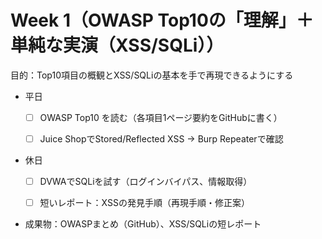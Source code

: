 # Week 1（OWASP Top10の「理解」＋単純な実演（XSS/SQLi））

目的：Top10項目の概観とXSS/SQLiの基本を手で再現できるようにする

- 平日
    
    - [ ] OWASP Top10 を読む（各項目1ページ要約をGitHubに書く）
        
    - [ ] Juice ShopでStored/Reflected XSS → Burp Repeaterで確認
        
- 休日
    
    - [ ] DVWAでSQLiを試す（ログインバイパス、情報取得）
        
    - [ ] 短いレポート：XSSの発見手順（再現手順・修正案）
        
- 成果物：OWASPまとめ（GitHub）、XSS/SQLiの短レポート